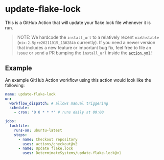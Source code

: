 # update-flake-lock

This is a GitHub Action that will update your flake.lock file whenever it is run.

> NOTE: We hardcode the `install_url` to a relatively recent `nixUnstable` (`nix-2.5pre20211015_130284b` currently). If you need a newer version that includes a new feature or important bug fix, feel free to file an issue or send a PR bumping the `install_url` inside the [`action.yml`](action.yml)!

## Example

An example GitHub Action workflow using this action would look like the following:

```yaml
name: update-flake-lock
on:
  workflow_dispatch: # allows manual triggering
  schedule:
    - cron: '0 0 * * *' # runs daily at 00:00

jobs:
  lockfile:
    runs-on: ubuntu-latest
    steps:
      - name: Checkout repository
        uses: actions/checkout@v2
      - name: Update flake.lock
        uses: DeterminateSystems/update-flake-lock@v1
```

